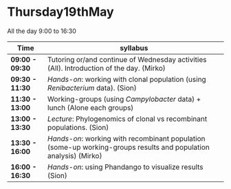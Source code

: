 # Thursday19thMay

All the day 9:00 to 16:30

Time | syllabus
-----| --------
**09:00 - 09:30** | Tutoring or/and continue of Wednesday activities (All). Introduction of the day. (Mirko)
**09:30 - 11:30** | *Hands-on*: working with clonal population (using *Renibacterium* data). (Sion)
**11:30 - 13:00** | Working-groups (using *Campylobacter* data) + lunch (Alone each groups)
**13:00 - 13:30** | *Lecture*: Phylogenomics of clonal vs recombinant populations. (Sion)
**13:30 - 16:00** | *Hands-on*: working with recombinant population (some-up working-groups results and population analysis) (Mirko)
**16:00 - 16:30** | *Hands-on*: using Phandango to visualize results (Sion)
